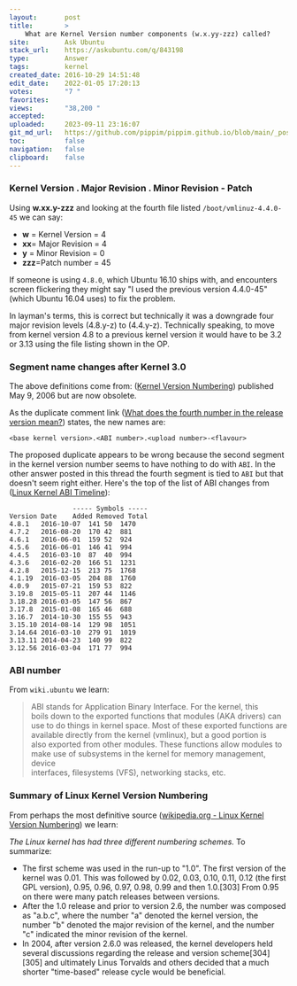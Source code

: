 ```yaml
---
layout:       post
title:        >
    What are Kernel Version number components (w.x.yy-zzz) called?
site:         Ask Ubuntu
stack_url:    https://askubuntu.com/q/843198
type:         Answer
tags:         kernel
created_date: 2016-10-29 14:51:48
edit_date:    2022-01-05 17:20:13
votes:        "7 "
favorites:    
views:        "38,200 "
accepted:     
uploaded:     2023-09-11 23:16:07
git_md_url:   https://github.com/pippim/pippim.github.io/blob/main/_posts/2016/2016-10-29-What-are-Kernel-Version-number-components-_w.x.yy-zzz_-called_.md
toc:          false
navigation:   false
clipboard:    false
---
```


### Kernel Version . Major Revision . Minor Revision - Patch

Using **w.xx.y-zzz** and looking at the fourth file listed `/boot/vmlinuz-4.4.0-45` we can say:

 - **w** = Kernel Version = 4
 - **xx**= Major Revision = 4
 - **y** = Minor Revision = 0
 - **zzz**=Patch number = 45

If someone is using `4.8.0`, which Ubuntu 16.10 ships with, and encounters screen flickering they might say "I used the previous version 4.4.0-45" (which Ubuntu 16.04 uses) to fix the problem.

In layman's terms, this is correct but technically it was a downgrade four major revision levels (4.8.y-z) to (4.4.y-z). Technically speaking, to move from kernel version 4.8 to a previous kernel version it would have to be 3.2 or 3.13 using the file listing shown in the OP.

### Segment name changes after Kernel 3.0

The above definitions come from: ([Kernel Version Numbering][1]) published May 9, 2006 but are now obsolete.

As the duplicate comment link ([What does the fourth number in the release version mean?][2]) states, the new names are:

``` 
<base kernel version>.<ABI number>.<upload number>-<flavour>
```

The proposed duplicate appears to be wrong because the second segment in the kernel version number seems to have nothing to do with `ABI`. In the other answer posted in this thread the fourth segment is tied to `ABI` but that doesn't seem right either. Here's the top of the list of ABI changes from ([Linux Kernel ABI Timeline][3]):

``` 
                ----- Symbols -----
Version	Date    Added Removed Total
4.8.1	2016-10-07	141	50	1470
4.7.2	2016-08-20	170	42	881
4.6.1	2016-06-01	159	52	924
4.5.6	2016-06-01	146	41	994
4.4.5	2016-03-10	87	40	994
4.3.6	2016-02-20	166	51	1231
4.2.8	2015-12-15	213	75	1768
4.1.19	2016-03-05	204	88	1760
4.0.9	2015-07-21	159	53	822
3.19.8	2015-05-11	207	44	1146
3.18.28	2016-03-05	147	56	867
3.17.8	2015-01-08	165	46	688
3.16.7	2014-10-30	155	55	943
3.15.10	2014-08-14	129	98	1051
3.14.64	2016-03-10	279	91	1019
3.13.11	2014-04-23	140	99	822
3.12.56	2016-03-04	171	77	994
```

### ABI number

From `wiki.ubuntu` we learn:

> ABI stands for Application Binary Interface. For the kernel, this  
> boils down to the exported functions that modules (AKA drivers) can  
> use to do things in kernel space. Most of these exported functions are  
> available directly from the kernel (vmlinux), but a good portion is  
> also exported from other modules. These functions allow modules to  
> make use of subsystems in the kernel for memory management, device  
> interfaces, filesystems (VFS), networking stacks, etc.  

### Summary of Linux Kernel Version Numbering

From perhaps the most definitive source ([wikipedia.org - Linux Kernel Version Numbering][4]) we learn:

*The Linux kernel has had three different numbering schemes.* To summarize:

 - The first scheme was used in the run-up to "1.0". The first version
   of the kernel was 0.01. This was followed by 0.02, 0.03, 0.10, 0.11,
   0.12 (the first GPL version), 0.95, 0.96, 0.97, 0.98, 0.99 and then 1.0.[303] From 0.95 on there were many patch releases between versions.
 - After the 1.0 release and prior to version 2.6, the number was
   composed as "a.b.c", where the number "a" denoted the kernel version,
   the number "b" denoted the major revision of the kernel, and the
   number "c" indicated the minor revision of the kernel.
 - In 2004, after version 2.6.0 was released, the kernel developers held
   several discussions regarding the release and version
   scheme[304][305] and ultimately Linus Torvalds and others decided
   that a much shorter "time-based" release cycle would be beneficial.


  [1]: http://www.linfo.org/kernel_version_numbering.html
  [2]: https://askubuntu.com/questions/637852/what-does-the-fourth-number-in-the-release-version-mean
  [3]: https://abi-laboratory.pro/tracker/timeline/linux/
  [4]: https://en.wikipedia.org/wiki/Linux_kernel#Version_numbering

